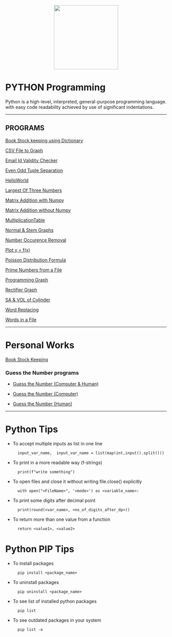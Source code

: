 [<p align="center">
<img src="https://img.icons8.com/color/480/000000/python--v1.png" height='200'></p>](https://www.google.com/search?q=python&rlz=1C1CHBF_enIN998IN998&oq=python&aqs=chrome..69i57j69i59l2j69i60j69i65j69i60l2j69i65.3593j0j4&sourceid=chrome&ie=UTF-8)

# PYTHON Programming
Python is a high-level, interpreted, general-purpose programming language. with easy code readability achieved by use of significant indentations.

---

## PROGRAMS

[Book Stock keeping using Dictionary](https://github.com/004Ajay/Python/blob/main/DictBookStock.py)

[CSV File to Graph](https://github.com/004Ajay/Python/blob/main/csvFileToGraph.py)

[Email Id Validity Checker](https://github.com/004Ajay/Python/blob/main/ValidityEmailId.py) 

[Even Odd Tuple Separation](https://github.com/004Ajay/Python/blob/main/EvenOddTuplePrint.py) 

[HelloWorld](https://github.com/004Ajay/Python/blob/main/HelloWorld.py) 

[Largest Of Three Numbers](https://github.com/004Ajay/Python/blob/main/LargestOfThreeNumbers.py) 

[Matrix Addition with Numpy](https://github.com/004Ajay/Python/blob/main/MatrixAdditionWithNumpy.py)

[Matrix Addition without Numpy](https://github.com/004Ajay/Python/blob/main/MatrixAdditionWithoutNumpy.py)

[MultiplicationTable](https://github.com/004Ajay/Python/blob/main/MultiplicationTable.py) 

[Normal & Stem Graphs](https://github.com/004Ajay/Python/blob/main/NormalStemGraphs.py) 

[Number Occurence Removal](https://github.com/004Ajay/Python/blob/main/NumOccurenceRemoval.py) 

[Plot y =  f(x)](https://github.com/004Ajay/Python/blob/main/PlotyFx.py) 

[Poisson Distribution Formula](https://github.com/004Ajay/Python/blob/main/PoissonDistribution.py)

[Prime Numbers from a File](https://github.com/004Ajay/Python/blob/main/PrimeNumFromFile.py)

[Programming Graph](https://github.com/004Ajay/Python/blob/main/ProgrammingGraph.py) 

[Rectifier Graph](https://github.com/004Ajay/Python/blob/main/RectifierGraph.py) 

[SA & VOL of Cylinder](https://github.com/004Ajay/Python/blob/main/CylinderSA&VOL.py)

[Word Replacing](https://github.com/004Ajay/Python/blob/main/WordReplacing.py) 

[Words in a File](https://github.com/004Ajay/Python/blob/main/WordsInFile.py) 

---
# Personal Works

[Book Stock Keeping](https://github.com/004Ajay/Python/blob/main/Personal/BookStockDict.py)

### Guess the Number programs

* [Guess the Number (Computer & Human)](https://github.com/004Ajay/Python/blob/main/Personal/GuessCompiled.py)

* [Guess the Number (Computer)](https://github.com/004Ajay/Python/blob/main/Personal/GuessComputer.py)

* [Guess the Number (Human)](https://github.com/004Ajay/Python/blob/main/Personal/GuessHuman.py)

---

# Python Tips

* To accept multiple inputs as list in one line

        input_var_name,  input_var_name = list(map(int,input().split()))

* To print in a more readable way (f-strings)

        print(f"write something")

* To open files and close it without writing file.close() explicitly

        with open("<FileName>", '<mode>') as <variable_name>:

* To print some digits after decimal point

        print(round(<var_name>, <no_of_digits_after_dp>))

* To return more than one value from a function

        return <value1>, <value2>

# Python PIP Tips

* To install packages

        pip install <package_name>

* To uninstall packages

        pip uninstall <package_name>

* To see list of installed python packages

        pip list

* To see outdated packages in your system

        pip list -o